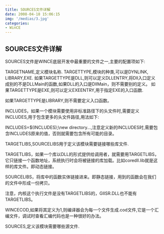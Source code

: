 ```yaml
---
title: SOURCES文件详解
date: 2008-04-18 15:06:15
img: '/medias/3.jpg'
categories:
- WinCE
---
```


## SOURCES文件详解


SOURCES文件是WINCE底层开发中最重要的文件之一,主要的配置项如下:

TARGETNAME,定义模块名称.
TARGETTYPE,模块的种类,可以是DYNLINK, LIBRARY,EXE.
如果TARGETTYPE是DLL,则可以定义DLLENTRY,将Dll入口定义成别的不是DLLMain的函数,如果DLL的入口是DllMain，则不需要别的定义。
如果TARGETTYPE是EXE,则可以定义EXEENTRY,用于指定EXE的入口函数.

如果TARGETTYPE是LIBRARY,则不需要定义入口函数。


INCLUDES，如果一个模块需要使用非标准路径下的头文件时,需要定义INCLUDES,用于包含更多的头文件路径,用法如下:

INCLUDES=$(INCLUDES);\new directory\...,注意定义新的INCLUDES时,需要包含INCLUDES原来的值，否则就需要包含所有可能的目录。

TARGETLIBS,SOURCELIBS用于定义该模块需要链接哪些库文件.


TARGETLIBS，如果一个库以DLL的形式提供给调用者，就需要用TARGETLIBS，它只链接一个函数地址，系统执行时会将被链接的库加载。比如coredll.lib就是这样的库文件。即动态链接。

SOURCELIBS，将库中的函数实体链接进来。即静态链接，用到的函数会在我们的文件中形成一份拷贝。


注意，内核这个执行文件是没有TARGETLIBS的，GIISR.DLL也不能有TARGETLIBS。


WINCECOD,如果将其定义为1,则编译器会为每一个文件生成.cod文件,它是一个汇编文件，调试时查看汇编代码也是一种很好的办法。

SOURCES,定义该模块需要哪些源文件.